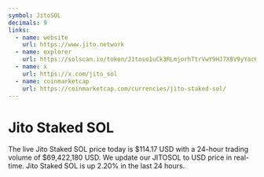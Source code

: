 ```yaml
---
symbol: JitoSOL
decimals: 9
links:
  - name: website
    url: https://www.jito.network
  - name: explorer
    url: https://solscan.io/token/J1toso1uCk3RLmjorhTtrVwY9HJ7X8V9yYac6Y7kGCPn
  - name: x
    url: https://x.com/jito_sol
  - name: coinmarketcap
    url: https://coinmarketcap.com/currencies/jito-staked-sol/
---
```


# Jito Staked SOL

The live Jito Staked SOL price today is $114.17 USD with a 24-hour trading volume of $69,422,180 USD. We update our JITOSOL to USD price in real-time. Jito Staked SOL is up 2.20% in the last 24 hours.
